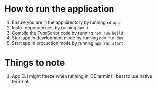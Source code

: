 # How to run the application

1. Ensure you are in the app directory by running `cd app`
2. Install dependencies by running `npm i`
3. Compile the TypeScript code by running `npm run build`
4. Start app in development mode by running `npm run dev`
5. Start app in production mode by running `npm run start`

# Things to note

1. App CLI might freeze when running in IDE terminal, best to use native terminal.
